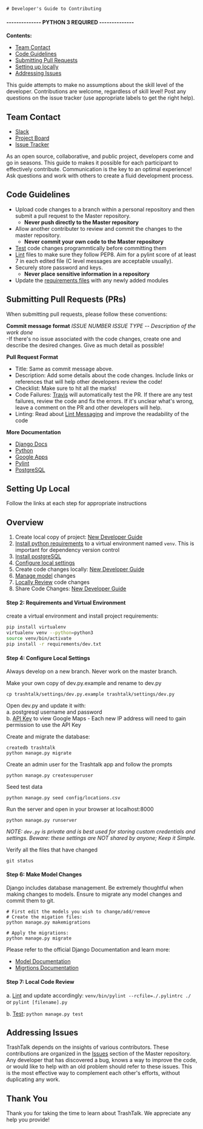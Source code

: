     # Developer's Guide to Contributing

#### -------------- **PYTHON 3 REQUIRED** --------------
**Contents:**
- [Team Contact](#teamcontact)
- [Code Guidelines](#codeguidelines)
- [Submitting Pull Requests](#pullrequests)
- [Setting up locally](#settings)
- [Addressing Issues](#issues)

This guide attempts to make no assumptions about the skill level of the developer. Contributions are welcome, regardless of skill level! Post any questions on the issue tracker (use appropriate labels to get the right help).

<a name="teamcontact"></a>
## Team Contact
- [Slack](https://openoakland.slack.com)
- [Project Board](https://github.com/openoakland/TrashTalk/projects)
- [Issue Tracker](https://github.com/openoakland/TrashTalk/issues)

As an open source, collaborative, and public project, developers come and go in seasons. This guide to makes it possible for each participant to effectively contribute. Communication is the key to an optimal experience! Ask questions and work with others to create a fluid development process.

<a name="codeguidelines"></a>
## Code Guidelines

- Upload code changes to a branch within a personal repository and then submit a pull request to the Master repository.
   - **Never push directly to the Master repository**
- Allow another contributer to review and commit the changes to the master repository. 
   - **Never commit your own code to the Master repository**
- [Test](https://docs.djangoproject.com/en/2.0/topics/testing/) code changes programmtically before committing them
- [Lint](https://pylint.readthedocs.io/en/latest/index.html) files to make sure they follow PEP8. Aim for a pylint score of at least 7 in each edited file (C level messages are acceptable usually).
- Securely store password and keys.
    - **Never place sensitive information in a repository**
- Update the [requirements files](https://github.com/openoakland/TrashTalk/tree/master/requirements) with any newly added modules

<a name="pullrequests"></a>
## Submitting Pull Requests (PRs)
When submitting pull requests, please follow these conventions:

__Commit message format__
*ISSUE NUMBER ISSUE TYPE -- Description of the work done*</br>
    -If there's no issue associated with the code changes, create one and describe the desired changes. Give as much detail as possible!

__Pull Request Format__
- Title: Same as commit message above.
- Description: Add some details about the code changes. 
 Include links or references that will help other developers review the code!
- Checklist: Make sure to hit all the marks! 
- Code Failures: [Travis](https://docs.travis-ci.com/user/getting-started/) will automatically test the PR. If there are any test failures, review the code and fix the errors. If it's unclear what's wrong, leave a comment on the PR and other developers will help.
- Linting: Read about [Lint Messaging](https://pylint.readthedocs.io/en/latest/user_guide/output.html#source-code-analysis-section) and improve the readability of the code

**More Documentation**
- [Django Docs](https://docs.djangoproject.com/en/dev/)
- [Python](https://www.python.org/dev/peps/pep-0008/)
- [Google Apps](https://cloud.google.com/docs/)
- [Pylint](https://pylint.readthedocs.io/en/latest/user_guide/)
- [PostgreSQL](https://www.postgresql.org/docs/)

<a name="settings"></a>
## Setting Up Local
Follow the links at each step for appropriate instructions
## Overview
1. Create local copy of project: [New Developer Guide](https://github.com/openoakland/TrashTalk/wiki/New-Developer-Guide)
2. [Install python requirements](#requirements) to a virtual environment named `venv`. This is important for dependency version control
3. [Install postgreSQL](https://www.postgresql.org/)
4. [Configure local settings](#localsettings) 
6. Create code changes locally: [New Developer Guide](https://github.com/openoakland/TrashTalk/wiki/New-Developer-Guide) 
7. [Manage model](#modeling) changes
8. [Locally Review](#localreview) code changes
9. Share Code Changes: [New Developer Guide](https://github.com/openoakland/TrashTalk/wiki/New-Developer-Guide)

<a name="requirements"></a>
#### Step 2: Requirements and Virtual Environment
create a virtual environment and install project requirements:
```bash
pip install virtualenv
virtualenv venv --python=python3
source venv/bin/activate
pip install -r requirements/dev.txt
```

<a name="localsettings"></a>
#### Step 4: Configure Local Settings

Always develop on a new branch. Never work on the master branch.

Make your own copy of dev.py.example and rename to dev.py
```
cp trashtalk/settings/dev.py.example trashtalk/settings/dev.py
```
Open dev.py and update it with:
   </br>a. postgresql username and password
   </br>b. [API Key](https://developers.google.com/maps/documentation/embed/guide) to view Google Maps
        - Each new IP address will need to gain permission to use the API Key
   
Create and migrate the database:
```
createdb trashtalk
python manage.py migrate
```
Create an admin user for the Trashtalk app and follow the prompts
```
python manage.py createsuperuser
```
Seed test data
```
python manage.py seed config/locations.csv
```
Run the server and open in your browser at localhost:8000
```
python manage.py runserver
```
*NOTE: `dev.py` is private and is best used for storing custom credentials and settings. Beware: these settings are NOT shared by anyone; Keep it Simple.*

Verify all the files that have changed
```
git status
```

<a name="modeling"></a>
#### Step 6: Make Model Changes

Django includes database management. Be extremely thoughtful when making changes to models. Ensure to migrate any model changes and commit them to git.

```
# First edit the models you wish to change/add/remove
# Create the migation files:
python manage.py makemigrations

# Apply the migrations:
python manage.py migrate
```

Please refer to the official Django Documentation and learn more:
- [Model Documentation](https://docs.djangoproject.com/en/dev/topics/db/)
- [Migrtions Documentation](https://docs.djangoproject.com/en/dev/topics/migrations/)


<a name="localreview"></a>
#### Step 7: Local Code Review
a. [Lint](https://pylint.readthedocs.io/en/latest/user_guide/run.html) and update accordingly: 
    ```venv/bin/pylint --rcfile=./.pylintrc ./```
    or
    ```pylint [filename].py```
    
b. [Test](https://docs.djangoproject.com/en/2.0/topics/testing/): 
    `python manage.py test`

<a name="issues"></a>
## Addressing Issues

TrashTalk depends on the insights of various contributors. These contributions are organized in the [Issues](https://github.com/openoakland/TrashTalk/issues) section of the Master repository. Any developer that has discovered a bug, knows a way  to improve the code, or would like to help with an old problem should refer to these issues. This is the most effective way to complement each other's efforts, without duplicating any work.

## Thank You
 Thank you for taking the time to learn about TrashTalk. We appreciate any help you provide!

